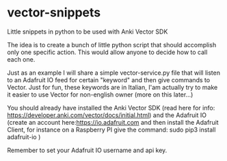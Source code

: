 # vector-snippets
Little snippets in python to be used with Anki Vector SDK

The idea is to create a bunch of little python script that should accomplish only one specific action. This would allow anyone to decide how to call each one.

Just as an example I will share a simple vector-service.py file that will listen to an Adafruit IO feed for certain "keyword" and then give commands to Vector. Just for fun, these keywords are in Italian, I'am actually try to make it easier to use Vector for non-english owner (more on this later...)

You should already have installed the Anki Vector SDK (read here for info: https://developer.anki.com/vector/docs/initial.html) and the Adafruit IO (create an account here:https://io.adafruit.com and then install the Adafruit Client, for instance on a Raspberry PI give the command: sudo pip3 install adafruit-io )

Remember to set your Adafruit IO username and api key.
